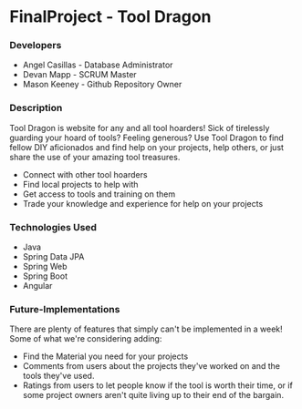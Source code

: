 # FinalProject - Tool Dragon

### Developers
* Angel Casillas - Database Administrator
* Devan Mapp - SCRUM Master
* Mason Keeney - Github Repository Owner

### Description
Tool Dragon is website for any and all tool hoarders! Sick of tirelessly guarding your hoard of tools? Feeling generous? Use Tool Dragon to find fellow DIY aficionados and find help on your projects, help others, or just share the use of your amazing tool treasures.

* Connect with other tool hoarders
* Find local projects to help with
* Get access to tools and training on them
* Trade your knowledge and experience for help on your projects

### Technologies Used
 * Java
 * Spring Data JPA
 * Spring Web
 * Spring Boot
 * Angular


### Future-Implementations
There are plenty of features that simply can't be implemented in a week! Some of what we're considering adding:
* Find the Material you need for your projects
* Comments from users about the projects they've worked on and the tools they've used.
* Ratings from users to let people know if the tool is worth their time, or if some project owners aren't quite living up to their end of the bargain.
